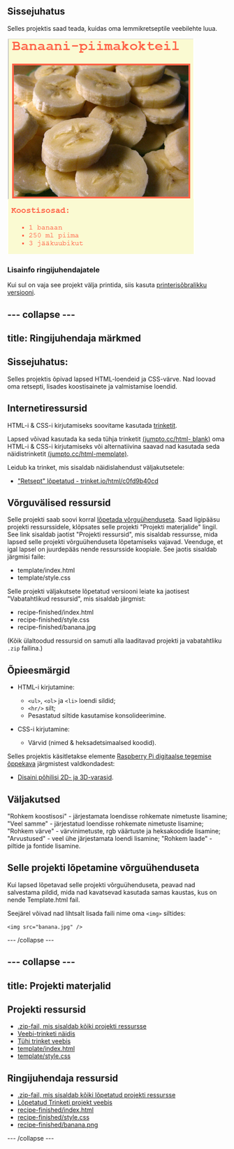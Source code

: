 ## Sissejuhatus

Selles projektis saad teada, kuidas oma lemmikretseptile veebilehte luua.

![kuvatõmmis](images/recipe-final.png)

### Lisainfo ringijuhendajatele

Kui sul on vaja see projekt välja printida, siis kasuta [printerisõbralikku versiooni](https://projects.raspberrypi.org/en/projects/recipe/print).

## \--- collapse \---

## title: Ringijuhendaja märkmed

## Sissejuhatus:

Selles projektis õpivad lapsed HTML-loendeid ja CSS-värve. Nad loovad oma retsepti, lisades koostisainete ja valmistamise loendid.

## Internetiressursid

HTML-i & CSS-i kirjutamiseks soovitame kasutada [trinketit](https://trinket.io/).

Lapsed võivad kasutada ka seda tühja trinketit [(jumpto.cc/html- blank)](http://jumpto.cc/html-blank) oma HTML-i & CSS-i kirjutamiseks või alternatiivina saavad nad kasutada seda näidistrinketit [(jumpto.cc/html-memplate)](http://jumpto.cc/html-template).

Leidub ka trinket, mis sisaldab näidislahendust väljakutsetele:

+ ["Retsept" lõpetatud - trinket.io/html/c0fd9b40cd](https://trinket.io/html/c0fd9b40cd)

## Võrguvälised ressursid

Selle projekti saab soovi korral [lõpetada võrguühenduseta](https://www.codeclubprojects.org/en-GB/resources/webdev-working-offline/). Saad ligipääsu projekti ressurssidele, klõpsates selle projekti "Projekti materjalide" lingil. See link sisaldab jaotist "Projekti ressursid", mis sisaldab ressursse, mida lapsed selle projekti võrguühenduseta lõpetamiseks vajavad. Veenduge, et igal lapsel on juurdepääs nende ressursside koopiale. See jaotis sisaldab järgmisi faile:

+ template/index.html
+ template/style.css

Selle projekti väljakutsete lõpetatud versiooni leiate ka jaotisest "Vabatahtlikud ressursid", mis sisaldab järgmist:

+ recipe-finished/index.html
+ recipe-finished/style.css
+ recipe-finished/banana.jpg

(Kõik ülaltoodud ressursid on samuti alla laaditavad projekti ja vabatahtliku `.zip` failina.)

## Õpieesmärgid

+ HTML-i kirjutamine:
    
    + `<ul>`, `<ol>` ja `<li>` loendi sildid;
    + `<hr/>` silt;
    + Pesastatud siltide kasutamise konsolideerimine.

+ CSS-i kirjutamine:
    
    + Värvid (nimed & heksadetsimaalsed koodid).

Selles projektis käsitletakse elemente [Raspberry Pi digitaalse tegemise õppekava](http://rpf.io/curriculum) järgmistest valdkondadest:

+ [Disaini põhilisi 2D- ja 3D-varasid](https://www.raspberrypi.org/curriculum/design/creator).

## Väljakutsed

"Rohkem koostisosi" - järjestamata loendisse rohkemate nimetuste lisamine; "Veel samme" - järjestatud loendisse rohkemate nimetuste lisamine; "Rohkem värve" - ​​värvinimetuste, rgb väärtuste ja heksakoodide lisamine; "Arvustused" - veel ühe järjestamata loendi lisamine; "Rohkem laade" - piltide ja fontide lisamine.

## Selle projekti lõpetamine võrguühenduseta

Kui lapsed lõpetavad selle projekti võrguühenduseta, peavad nad salvestama pildid, mida nad kavatsevad kasutada samas kaustas, kus on nende Template.html fail.

Seejärel võivad nad lihtsalt lisada faili nime oma `<img>` siltides:

    <img src="banana.jpg" />
    

\--- /collapse \---

## \--- collapse \---

## title: Projekti materjalid

## Projekti ressursid

+ [.zip-fail, mis sisaldab kõiki projekti ressursse](https://rpf.io/p/en/recipe-go)
+ [Veebi-trinketi näidis](http://jumpto.cc/trinket-template)
+ [Tühi trinket veebis](http://jumpto.cc/trinket-blank)
+ [template/index.html](resources/template-index.html)
+ [template/style.css](resources/template-style.css)

## Ringijuhendaja ressursid

+ [.zip-fail, mis sisaldab kõiki lõpetatud projekti ressursse](https://rpf.io/p/en/recipe-go)
+ [Lõpetatud Trinketi projekt veebis](https://trinket.io/html/c0fd9b40cd)
+ [recipe-finished/index.html](resources/recipe-finished-index.html)
+ [recipe-finished/style.css](resources/recipe-finished-style.css)
+ [recipe-finished/banana.png](resources/recipe-finished-banana.png)

\--- /collapse \---